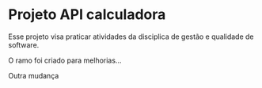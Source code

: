 # Projeto API calculadora 

Esse projeto visa praticar atividades da disciplica de gestão e qualidade de software. 

O ramo foi criado para melhorias...

Outra mudança
